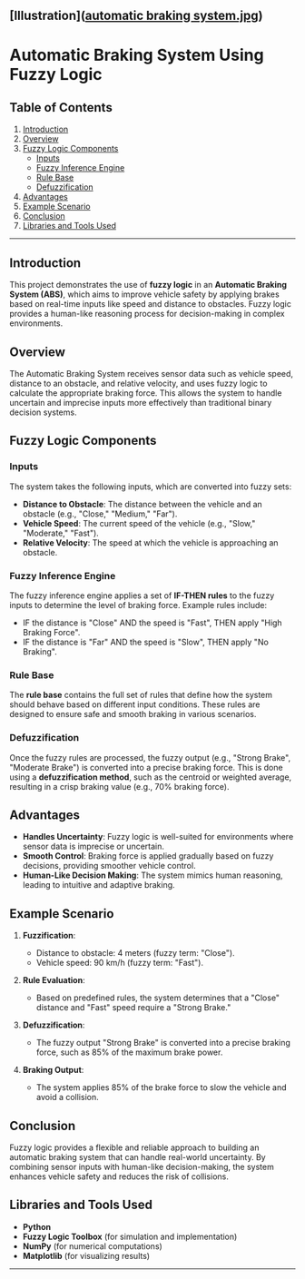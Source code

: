 [Illustration]([automatic braking system.jpg](https://github.com/rashedsari03/Automatic-braking-system-in-fuzzy-logic/blob/a0910d4807085374ecef95e4b03ece21fac98618/automatic%20braking%20system.jpg))
---

# Automatic Braking System Using Fuzzy Logic

## Table of Contents
1. [Introduction](#introduction)
2. [Overview](#overview)
3. [Fuzzy Logic Components](#fuzzy-logic-components)
    - [Inputs](#inputs)
    - [Fuzzy Inference Engine](#fuzzy-inference-engine)
    - [Rule Base](#rule-base)
    - [Defuzzification](#defuzzification)
4. [Advantages](#advantages)
5. [Example Scenario](#example-scenario)
6. [Conclusion](#conclusion)
7. [Libraries and Tools Used](#libraries-and-tools-used)

---

## Introduction
This project demonstrates the use of **fuzzy logic** in an **Automatic Braking System (ABS)**, which aims to improve vehicle safety by applying brakes based on real-time inputs like speed and distance to obstacles. Fuzzy logic provides a human-like reasoning process for decision-making in complex environments.

## Overview
The Automatic Braking System receives sensor data such as vehicle speed, distance to an obstacle, and relative velocity, and uses fuzzy logic to calculate the appropriate braking force. This allows the system to handle uncertain and imprecise inputs more effectively than traditional binary decision systems.

## Fuzzy Logic Components

### Inputs
The system takes the following inputs, which are converted into fuzzy sets:
- **Distance to Obstacle**: The distance between the vehicle and an obstacle (e.g., "Close," "Medium," "Far").
- **Vehicle Speed**: The current speed of the vehicle (e.g., "Slow," "Moderate," "Fast").
- **Relative Velocity**: The speed at which the vehicle is approaching an obstacle.

### Fuzzy Inference Engine
The fuzzy inference engine applies a set of **IF-THEN rules** to the fuzzy inputs to determine the level of braking force. Example rules include:
- IF the distance is "Close" AND the speed is "Fast", THEN apply "High Braking Force".
- IF the distance is "Far" AND the speed is "Slow", THEN apply "No Braking".

### Rule Base
The **rule base** contains the full set of rules that define how the system should behave based on different input conditions. These rules are designed to ensure safe and smooth braking in various scenarios.

### Defuzzification
Once the fuzzy rules are processed, the fuzzy output (e.g., "Strong Brake", "Moderate Brake") is converted into a precise braking force. This is done using a **defuzzification method**, such as the centroid or weighted average, resulting in a crisp braking value (e.g., 70% braking force).

## Advantages
- **Handles Uncertainty**: Fuzzy logic is well-suited for environments where sensor data is imprecise or uncertain.
- **Smooth Control**: Braking force is applied gradually based on fuzzy decisions, providing smoother vehicle control.
- **Human-Like Decision Making**: The system mimics human reasoning, leading to intuitive and adaptive braking.

## Example Scenario

1. **Fuzzification**: 
   - Distance to obstacle: 4 meters (fuzzy term: "Close").
   - Vehicle speed: 90 km/h (fuzzy term: "Fast").

2. **Rule Evaluation**: 
   - Based on predefined rules, the system determines that a "Close" distance and "Fast" speed require a "Strong Brake."

3. **Defuzzification**: 
   - The fuzzy output "Strong Brake" is converted into a precise braking force, such as 85% of the maximum brake power.

4. **Braking Output**: 
   - The system applies 85% of the brake force to slow the vehicle and avoid a collision.

## Conclusion
Fuzzy logic provides a flexible and reliable approach to building an automatic braking system that can handle real-world uncertainty. By combining sensor inputs with human-like decision-making, the system enhances vehicle safety and reduces the risk of collisions.

## Libraries and Tools Used
- **Python**
- **Fuzzy Logic Toolbox** (for simulation and implementation)
- **NumPy** (for numerical computations)
- **Matplotlib** (for visualizing results)

---

